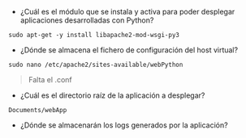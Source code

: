 - ¿Cuál es el módulo que se instala y activa para poder desplegar aplicaciones
desarrolladas con Python?

~~~
sudo apt-get -y install libapache2-mod-wsgi-py3
~~~

- ¿Dónde se almacena el fichero de configuración del host virtual?

~~~
sudo nano /etc/apache2/sites-available/webPython
~~~

> Falta el .conf

- ¿Cuál es el directorio raíz de la aplicación a desplegar?
~~~
Documents/webApp
~~~

- ¿Dónde se almacenarán los logs generados por la aplicación?
